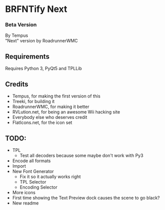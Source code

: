 # BRFNTify Next
### Beta Version

By Tempus  
"Next" version by RoadrunnerWMC

## Requirements

Requires Python 3, PyQt5 and TPLLib

## Credits
 * Tempus, for making the first version of this
 * Treeki, for building it
 * RoadrunnerWMC, for making it better
 * RVLution.net, for being an awesome Wii hacking site
 * Everybody else who deserves credit
 * FlatIcons.net, for the icon set

## TODO:
 * TPL
   - Test all decoders because some maybe don't work with Py3
 * Encode all formats
 * Import
 * New Font Generator
   - Fix it so it actually works right
   - TPL Selector
   - Encoding Selector
 * More icons
 * First time showing the Text Preview dock causes the scene to go black?
 * New readme